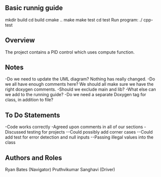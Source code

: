 ## Basic runnig guide
mkdir build
cd build
cmake ..
make
make test
cd test
Run program: ./	cpp-test

## Overview 

The project contains a PID control which uses compute function. 

## Notes

-Do we need to update the UML diagram? Nothing has really changed. 
-Do we all have enough comments here? We should all make sure we have the right doxygen comments. 
-Should we exclude main and lib? 
-What else can we add to the running guide? 
-Do we need a separate Doxygen tag for class, in addition to file?

## To Do Statements

-Code works correctly 
-Agreed upon comments in all of our sections 
-Discussed testing for projects 
--Could possibly add corner cases 
--Could add test for error detection and null inputs 
--Passing illegal values into the class

## Authors and Roles

Ryan Bates (Navigator)
Pruthvikumar Sanghavi (Driver)


